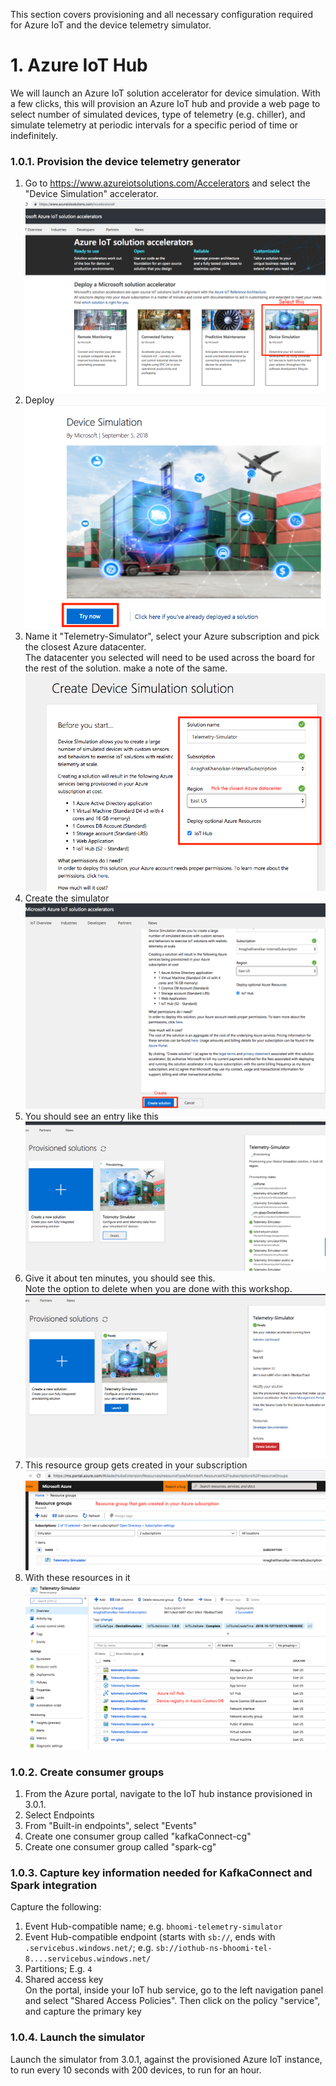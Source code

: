 This section covers provisioning and all necessary configuration required for Azure IoT and the device telemetry simulator.

# 1. Azure IoT Hub
We will launch an Azure IoT solution accelerator for device simulation.  With a few clicks, this will provision an Azure IoT hub and provide a web page to select number of simulated devices, type of telemetry (e.g. chiller), and simulate telemetry at periodic intervals for a specific period of time or indefinitely.

### 1.0.1. Provision the device telemetry generator 
1.  Go to https://www.azureiotsolutions.com/Accelerators and select the "Device Simulation" accelerator.<br>
![Go to the solution acccelerator page](../images/Simulator1.png)
2.  Deploy<br>
![Provision the simulator](../images/Simulator2.png)
3.  Name it "Telemetry-Simulator", select your Azure subscription and pick the closest Azure datacenter.<br>
The datacenter you selected will need to be used across the board for the rest of the solution.  make a note of the same.
![Select your subscription](../images/Simulator3.png)
4.  Create the simulator<br>
![Create the simulator](../images/Simulator4.png)
5.  You should see an entry like this<br>
![WorkInProgress](../images/Simulator5.png)
6.  Give it about ten minutes, you should see this.<br>
Note the option to delete when you are done with this workshop.
![DeployedSimulator](../images/Simulator6.png)
7.  This resource group gets created in your subscription<br>
![Provision the simulator](../images/Simulator7.png)
8.  With these resources in it<br>
![Provision the simulator](../images/Simulator8.png)

### 1.0.2. Create consumer groups
1.  From the Azure portal, navigate to the IoT hub instance provisioned in 3.0.1.<BR>
2.  Select Endpoints<BR>
3.  From "Built-in endpoints", select "Events"<BR>
4.  Create one consumer group called "kafkaConnect-cg"<BR>
5.  Create one consumer group called "spark-cg"<BR>

### 1.0.3. Capture key information needed for KafkaConnect and Spark integration
Capture the following:<br>
1. Event Hub-compatible name; e.g. ```bhoomi-telemetry-simulator```
2. Event Hub-compatible endpoint (starts with ```sb://```, ends with ```.servicebus.windows.net/```; e.g. ```sb://iothub-ns-bhoomi-tel-8....servicebus.windows.net/```
3. Partitions; E.g. ```4```
4. Shared access key<br>
On the portal, inside your IoT hub service, go to the left navigation panel and select "Shared Access Policies".  Then click on the policy "service", and capture the primary key

### 1.0.4. Launch the simulator
Launch the simulator from 3.0.1, against the provisioned Azure IoT instance, to run every 10 seconds with 200 devices, to run for an hour.
